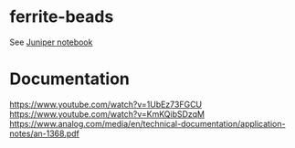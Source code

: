 # ferrite-beads

See [Juniper notebook](./FerriteBeadCharacterization.ipynb)

# Documentation
https://www.youtube.com/watch?v=1UbEz73FGCU
https://www.youtube.com/watch?v=KmKQibSDzqM
https://www.analog.com/media/en/technical-documentation/application-notes/an-1368.pdf

